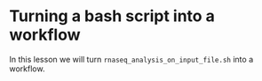 # Turning a bash script into a workflow

In this lesson we will turn `rnaseq_analysis_on_input_file.sh` into a workflow.
